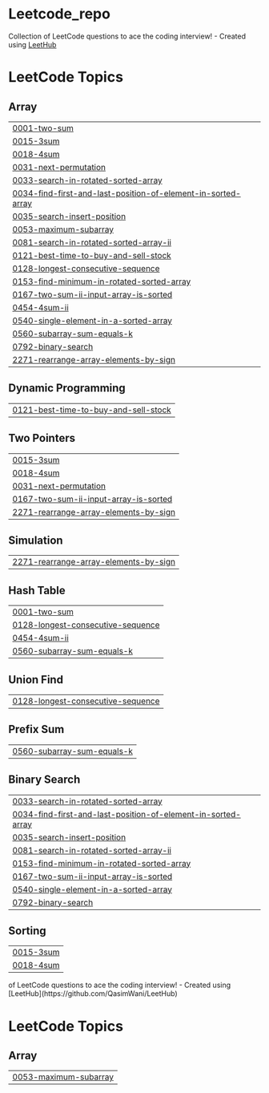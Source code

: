 # Leetcode_repo
Collection of LeetCode questions to ace the coding interview! - Created using [LeetHub](https://github.com/QasimWani/LeetHub)

<!---LeetCode Topics Start-->
# LeetCode Topics
## Array
|  |
| ------- |
| [0001-two-sum](https://github.com/indramishra/Leetcode_repo/tree/master/0001-two-sum) |
| [0015-3sum](https://github.com/indramishra/Leetcode_repo/tree/master/0015-3sum) |
| [0018-4sum](https://github.com/indramishra/Leetcode_repo/tree/master/0018-4sum) |
| [0031-next-permutation](https://github.com/indramishra/Leetcode_repo/tree/master/0031-next-permutation) |
| [0033-search-in-rotated-sorted-array](https://github.com/indramishra/Leetcode_repo/tree/master/0033-search-in-rotated-sorted-array) |
| [0034-find-first-and-last-position-of-element-in-sorted-array](https://github.com/indramishra/Leetcode_repo/tree/master/0034-find-first-and-last-position-of-element-in-sorted-array) |
| [0035-search-insert-position](https://github.com/indramishra/Leetcode_repo/tree/master/0035-search-insert-position) |
| [0053-maximum-subarray](https://github.com/indramishra/Leetcode_repo/tree/master/0053-maximum-subarray) |
| [0081-search-in-rotated-sorted-array-ii](https://github.com/indramishra/Leetcode_repo/tree/master/0081-search-in-rotated-sorted-array-ii) |
| [0121-best-time-to-buy-and-sell-stock](https://github.com/indramishra/Leetcode_repo/tree/master/0121-best-time-to-buy-and-sell-stock) |
| [0128-longest-consecutive-sequence](https://github.com/indramishra/Leetcode_repo/tree/master/0128-longest-consecutive-sequence) |
| [0153-find-minimum-in-rotated-sorted-array](https://github.com/indramishra/Leetcode_repo/tree/master/0153-find-minimum-in-rotated-sorted-array) |
| [0167-two-sum-ii-input-array-is-sorted](https://github.com/indramishra/Leetcode_repo/tree/master/0167-two-sum-ii-input-array-is-sorted) |
| [0454-4sum-ii](https://github.com/indramishra/Leetcode_repo/tree/master/0454-4sum-ii) |
| [0540-single-element-in-a-sorted-array](https://github.com/indramishra/Leetcode_repo/tree/master/0540-single-element-in-a-sorted-array) |
| [0560-subarray-sum-equals-k](https://github.com/indramishra/Leetcode_repo/tree/master/0560-subarray-sum-equals-k) |
| [0792-binary-search](https://github.com/indramishra/Leetcode_repo/tree/master/0792-binary-search) |
| [2271-rearrange-array-elements-by-sign](https://github.com/indramishra/Leetcode_repo/tree/master/2271-rearrange-array-elements-by-sign) |
## Dynamic Programming
|  |
| ------- |
| [0121-best-time-to-buy-and-sell-stock](https://github.com/indramishra/Leetcode_repo/tree/master/0121-best-time-to-buy-and-sell-stock) |
## Two Pointers
|  |
| ------- |
| [0015-3sum](https://github.com/indramishra/Leetcode_repo/tree/master/0015-3sum) |
| [0018-4sum](https://github.com/indramishra/Leetcode_repo/tree/master/0018-4sum) |
| [0031-next-permutation](https://github.com/indramishra/Leetcode_repo/tree/master/0031-next-permutation) |
| [0167-two-sum-ii-input-array-is-sorted](https://github.com/indramishra/Leetcode_repo/tree/master/0167-two-sum-ii-input-array-is-sorted) |
| [2271-rearrange-array-elements-by-sign](https://github.com/indramishra/Leetcode_repo/tree/master/2271-rearrange-array-elements-by-sign) |
## Simulation
|  |
| ------- |
| [2271-rearrange-array-elements-by-sign](https://github.com/indramishra/Leetcode_repo/tree/master/2271-rearrange-array-elements-by-sign) |
## Hash Table
|  |
| ------- |
| [0001-two-sum](https://github.com/indramishra/Leetcode_repo/tree/master/0001-two-sum) |
| [0128-longest-consecutive-sequence](https://github.com/indramishra/Leetcode_repo/tree/master/0128-longest-consecutive-sequence) |
| [0454-4sum-ii](https://github.com/indramishra/Leetcode_repo/tree/master/0454-4sum-ii) |
| [0560-subarray-sum-equals-k](https://github.com/indramishra/Leetcode_repo/tree/master/0560-subarray-sum-equals-k) |
## Union Find
|  |
| ------- |
| [0128-longest-consecutive-sequence](https://github.com/indramishra/Leetcode_repo/tree/master/0128-longest-consecutive-sequence) |
## Prefix Sum
|  |
| ------- |
| [0560-subarray-sum-equals-k](https://github.com/indramishra/Leetcode_repo/tree/master/0560-subarray-sum-equals-k) |
## Binary Search
|  |
| ------- |
| [0033-search-in-rotated-sorted-array](https://github.com/indramishra/Leetcode_repo/tree/master/0033-search-in-rotated-sorted-array) |
| [0034-find-first-and-last-position-of-element-in-sorted-array](https://github.com/indramishra/Leetcode_repo/tree/master/0034-find-first-and-last-position-of-element-in-sorted-array) |
| [0035-search-insert-position](https://github.com/indramishra/Leetcode_repo/tree/master/0035-search-insert-position) |
| [0081-search-in-rotated-sorted-array-ii](https://github.com/indramishra/Leetcode_repo/tree/master/0081-search-in-rotated-sorted-array-ii) |
| [0153-find-minimum-in-rotated-sorted-array](https://github.com/indramishra/Leetcode_repo/tree/master/0153-find-minimum-in-rotated-sorted-array) |
| [0167-two-sum-ii-input-array-is-sorted](https://github.com/indramishra/Leetcode_repo/tree/master/0167-two-sum-ii-input-array-is-sorted) |
| [0540-single-element-in-a-sorted-array](https://github.com/indramishra/Leetcode_repo/tree/master/0540-single-element-in-a-sorted-array) |
| [0792-binary-search](https://github.com/indramishra/Leetcode_repo/tree/master/0792-binary-search) |
## Sorting
|  |
| ------- |
| [0015-3sum](https://github.com/indramishra/Leetcode_repo/tree/master/0015-3sum) |
| [0018-4sum](https://github.com/indramishra/Leetcode_repo/tree/master/0018-4sum) |
<!---LeetCode Topics End--> of LeetCode questions to ace the coding interview! - Created using [LeetHub](https://github.com/QasimWani/LeetHub)

<!---LeetCode Topics Start-->
# LeetCode Topics
## Array
|  |
| ------- |
| [0053-maximum-subarray](https://github.com/indramishra/Leetcode_repo/tree/master/0053-maximum-subarray) |
